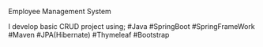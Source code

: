  Employee Management System
 
I develop basic CRUD project using; 
#Java 
#SpringBoot 
#SpringFrameWork 
#Maven 
#JPA(Hibernate) 
#Thymeleaf 
#Bootstrap
